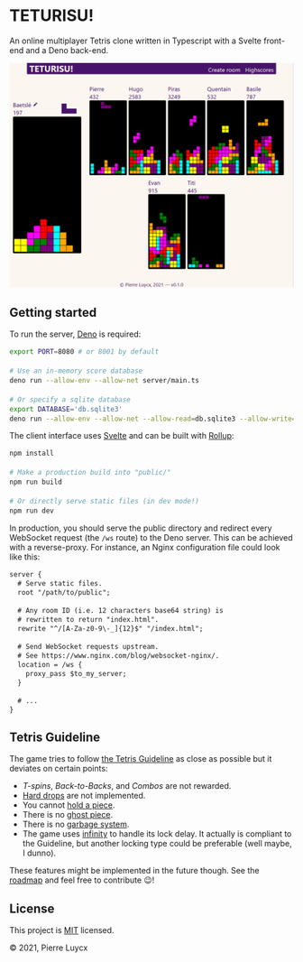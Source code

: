 # TETURISU!

An online multiplayer Tetris clone written in Typescript with a Svelte front-end and a Deno back-end.

![A screenshot of the game.](doc/screenshot.png)

## Getting started

To run the server, [Deno](https://deno.land) is required:

```sh
export PORT=8080 # or 8001 by default

# Use an in-memory score database
deno run --allow-env --allow-net server/main.ts

# Or specify a sqlite database
export DATABASE='db.sqlite3'
deno run --allow-env --allow-net --allow-read=db.sqlite3 --allow-write=db.sqlite3 server/main.ts
```

The client interface uses [Svelte](https://svelte.dev) and can be built with [Rollup](https://rollupjs.org):

```sh
npm install

# Make a production build into "public/"
npm run build

# Or directly serve static files (in dev mode!)
npm run dev
```

In production, you should serve the public directory and redirect every WebSocket request (the `/ws` route) to the Deno server. This can be achieved with a reverse-proxy. For instance, an Nginx configuration file could look like this:

```nginx
server {
  # Serve static files.
  root "/path/to/public";

  # Any room ID (i.e. 12 characters base64 string) is
  # rewritten to return "index.html".
  rewrite "^/[A-Za-z0-9\-_]{12}$" "/index.html";

  # Send WebSocket requests upstream.
  # See https://www.nginx.com/blog/websocket-nginx/.
  location = /ws {
    proxy_pass $to_my_server;
  }

  # ...
}
```

## Tetris Guideline

The game tries to follow [the Tetris Guideline](https://tetris.wiki/Tetris_Guideline) as close as possible but it deviates on certain points:

* _T-spins_, _Back-to-Backs_, and _Combos_ are not rewarded.
* [Hard drops](https://tetris.wiki/Drop#Hard_drop) are not implemented.
* You cannot [hold a piece](https://tetris.wiki/Hold_piece).
* There is no [ghost piece](https://tetris.wiki/Ghost_piece).
* There is no [garbage system](https://tetris.wiki/Garbage).
* The game uses [infinity](https://tetris.wiki/Infinity) to handle its lock delay. It actually is compliant to the Guideline, but another locking type could be preferable (well maybe, I dunno).

These features might be implemented in the future though. See the [roadmap](/ROADMAP.md) and feel free to contribute :wink:!

## License

This project is [MIT](/LICENSE) licensed.

:copyright: 2021, Pierre Luycx
